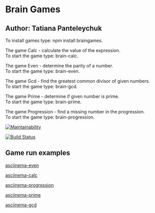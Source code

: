 # Brain Games #
## Author: Tatiana Panteleychuk ##

To install games type: npm install braingames.

The game Calc -  calculate the value of the expression.<br>
To start the game type: brain-calc.

The game Even - determine the parity of a number.<br>
To start the game type: brain-even.

The game Gcd - find the greatest common divisor of given numbers.<br>
To start the game type: brain-gcd.

The game Prime - determine if given number is prime.<br>
To start the game type: brain-prime.

The game Progression - find a missing number in the progression.<br>
To start the game type: brain-progression.


[![Maintainability](https://api.codeclimate.com/v1/badges/096f7726c6cca5541c82/maintainability)](https://codeclimate.com/github/Aresla/project-lvl1-s508/maintainability)

[![Build Status](https://travis-ci.org/Aresla/project-lvl1-s508.svg?branch=master)](https://travis-ci.org/Aresla/project-lvl1-s508)

## Game run examples ##

[asciinema-even](https://asciinema.org/a/14m7nC2hmcA4y1nXkIKBFVH8h)

[asciinema-calc](https://asciinema.org/a/0TkhWnugJYlmc74B5UGsvZSS1)

[asciinema-progression](https://asciinema.org/a/VYYV7l4PGEAC2iVUKY2Fk5uc1)

[asciinema-prime](https://asciinema.org/a/CELAkKdembR2PDuEbyLnV30n1)

[asciinema-gcd](https://asciinema.org/a/GJmTu9HaLYp32hWVF81Xi1KhC)